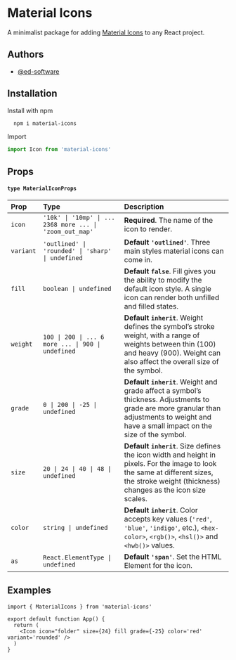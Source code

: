 # Material Icons

A minimalist package for adding [Material Icons](https://fonts.google.com/icons) to any React project.



## Authors

- [@ed-software](https://www.github.com/ed-software)


## Installation

Install with npm

```bash
  npm i material-icons
```

Import

```typescript
import Icon from 'material-icons'
```


## Props

#### `type MaterialIconProps`


| Prop | Type     | Description                |
| :-------- | :------- | :------------------------- |
| `icon` | `'10k' \| '10mp' \| ... 2368 more ... \| 'zoom_out_map'` | **Required**. The name of the icon to render. |
| `variant` | `'outlined' \| 'rounded' \| 'sharp' \| undefined` | **Default `'outlined'`**. Three main styles material icons can come in. |
| `fill` | `boolean \| undefined` | **Default `false`**. Fill gives you the ability to modify the default icon style. A single icon can render both unfilled and filled states. |
| `weight` | `100 \| 200 \| ... 6 more ... \| 900 \| undefined` |  **Default `inherit`**. Weight defines the symbol’s stroke weight, with a range of weights between thin (100) and heavy (900). Weight can also affect the overall size of the symbol. |
| `grade` | `0 \| 200 \| -25 \| undefined` |  **Default `inherit`**. Weight and grade affect a symbol’s thickness. Adjustments to grade are more granular than adjustments to weight and have a small impact on the size of the symbol. |
| `size` | `20 \| 24 \| 40 \| 48 \| undefined` | **Default `inherit`**. Size defines the icon width and height in pixels. For the image to look the same at different sizes, the stroke weight (thickness) changes as the icon size scales. |
| `color` | `string \| undefined` | **Default `inherit`**. Color accepts key values (`'red'`, `'blue'`, `'indigo'`, etc.), `<hex-color>`, `<rgb()>`, `<hsl()>` and `<hwb()>` values. |
| `as` | `React.ElementType \| undefined` | **Default `'span'`**. Set the HTML Element for the icon.

## Examples

```TSX
import { MaterialIcons } from 'material-icons'

export default function App() {
  return (
    <Icon icon="folder" size={24} fill grade={-25} color='red' variant='rounded' />
  )
}

```